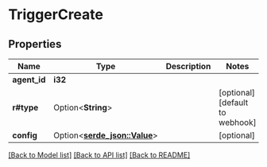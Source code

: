 # TriggerCreate

## Properties

Name | Type | Description | Notes
------------ | ------------- | ------------- | -------------
**agent_id** | **i32** |  | 
**r#type** | Option<**String**> |  | [optional][default to webhook]
**config** | Option<[**serde_json::Value**](.md)> |  | [optional]

[[Back to Model list]](../README.md#documentation-for-models) [[Back to API list]](../README.md#documentation-for-api-endpoints) [[Back to README]](../README.md)


